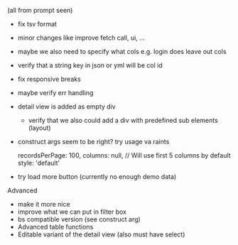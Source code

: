 
(all from prompt seen)

- fix tsv format
- minor changes like improve fetch call, ui, ...

- maybe we also need to specify what cols e.g. login does leave out cols
- verify that a string key in json or yml will be col id
- fix responsive breaks
- maybe verify err handling
- detail view is added as empty div
  - verify that we also could add a div with predefined sub elements (layout)

- construct args seem to be right? try usage va raints

  recordsPerPage: 100,
  columns: null,  // Will use first 5 columns by default
  style: 'default'

- try load more button (currently no enough demo data)


Advanced

- make it more nice
- improve what we can put in filter box
- bs compatible version (see construct arg)
- Advanced table functions
- Editable variant of the detail view (also must have select)
